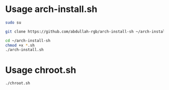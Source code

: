 # Usage arch-install.sh

```bash
sudo su

git clone https://github.com/abdullah-rgb/arch-install-sh ~/arch-install-sh

cd ~/arch-install-sh
chmod +x *.sh
./arch-install.sh
```

# Usage chroot.sh

```bash
./chroot.sh
```
